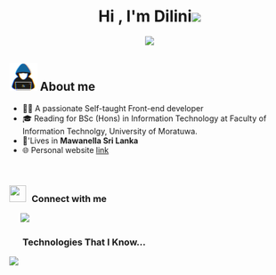 <h1 align="center"><b>Hi , I'm Dilini</b><img src="https://media.giphy.com/media/hvRJCLFzcasrR4ia7z/giphy.gif" width="35"></h1>

<p align="center">
  <a href="https://github.com/DenverCoder1/readme-typing-svg"><img src="https://readme-typing-svg.herokuapp.com?font=Time+New+Roman&color=cyan&size=35&center=true&vCenter=true&width=600&height=100&lines=Web+Developer;Active+Learner;Love+to+learn+new+stuffs.."></a>
</p>

## <picture><img src = "https://github.com/0xAbdulKhalid/0xAbdulKhalid/raw/main/assets/mdImages/about_me.gif" width = 50px></picture> **About me**

- 👩‍💻 A passionate Self-taught Front-end developer
- 🎓 Reading for BSc (Hons) in Information Technology at Faculty of Information Technolgy, University of Moratuwa.
- 🏡'Lives in **Mawanella Sri Lanka**
- 🌐 Personal website [link](https://dilini-liyanage-info.netlify.app/)

<br>
<h3 align="left" > <img src="https://media.giphy.com/media/iY8CRBdQXODJSCERIr/giphy.gif" width="30" height="30" style="margin-right: 10px;">Connect with me</h3>
<p align="left">

 <div align="left"  class="icons-social" style="margin-left: 10px;">
        <a style="margin-left: 10px;"  target="_blank" href="www.linkedin.com/in/diliniliyanage">
			<img src="https://img.icons8.com/doodle/40/000000/linkedin--v2.png"></a>
      </div>
</p>

<div id="user-content-toc">
  <ul align="left">
    <summary><h3 align="left">Technologies That I Know...</h3></summary>
  </ul>
</div>
<!--tech stack icons-->
<p align="left">
  <a href="https://skillicons.dev">
    <img src="https://skillicons.dev/icons?i=git,bootstrap,css,figma,html,java,js,materialui,mysql,nodejs,postman,react,tailwind,vscode&perline=14" />
  </a>
</p>
